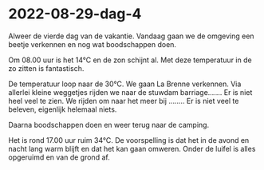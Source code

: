 # 2022-08-29-dag-4
Alweer de vierde dag van de vakantie. Vandaag gaan we de omgeving een beetje verkennen en nog wat boodschappen doen.

Om 08.00 uur is het 14°C en de zon schijnt al. Met deze temperatuur in de zo zitten is fantastisch.

De temperatuur loop naar de 30°C. We gaan La Brenne verkennen. Via allerlei kleine weggetjes rijden we naar de stuwdam barriage……. Er is niet heel veel te zien. We rijden om naar het meer bij …….. Er is niet veel te beleven, eigenlijk helemaal niets.

Daarna boodschappen doen en weer terug naar de camping.

Het is rond 17.00 uur ruim 34°C. De voorspelling is dat het in de avond en nacht lang warm blijft en dat het kan gaan omweren.
Onder de luifel is alles opgeruimd en van de grond af.

